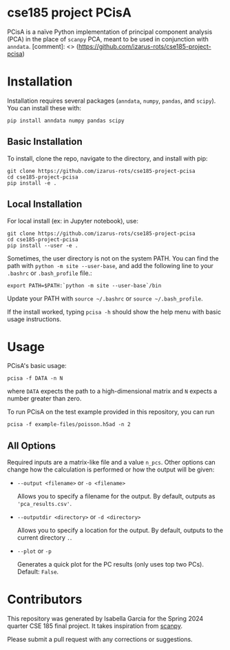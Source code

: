 # cse185 project PCisA

PCisA is a naïve Python implementation of principal component analysis (PCA) in the place of `scanpy` PCA, meant to be used in conjunction with `anndata`.
[comment]: <> (https://github.com/izarus-rots/cse185-project-pcisa)

# Installation

Installation requires several packages (`anndata`, `numpy`, `pandas`, and `scipy`). You can install these with:

```
pip install anndata numpy pandas scipy
```

## Basic Installation
To install, clone the repo, navigate to the directory, and install with pip:

```
git clone https://github.com/izarus-rots/cse185-project-pcisa
cd cse185-project-pcisa
pip install -e .
```

## Local Installation
For local install (ex: in Jupyter notebook), use:
```
git clone https://github.com/izarus-rots/cse185-project-pcisa
cd cse185-project-pcisa
pip install --user -e .
```

Sometimes, the user directory is not on the system PATH. You can find the path with `python -m site --user-base`, and add the following line to your `.bashrc` or `.bash_profile` file.: 

```
export PATH=$PATH:`python -m site --user-base`/bin
``` 

Update your PATH with `source ~/.bashrc` or `source ~/.bash_profile`.

If the install worked, typing `pcisa -h` should show the help menu with basic usage instructions.

# Usage

PCisA's basic usage:

```
pcisa -f DATA -n N
```

where `DATA` expects the path to a high-dimensional matrix and `N` expects a number greater than zero.

To run PCisA on the test example provided in this repository, you can run

```
pcisa -f example-files/poisson.h5ad -n 2
```

## All Options

Required inputs are a matrix-like file and a value `n_pcs`. Other options can change how the calculation is performed or how the output will be given:
- `--output <filename>` or `-o <filename>`

    Allows you to specify a filename for the output. By default, outputs as `'pca_results.csv'`.

- `--outputdir <directory>` or `-d <directory>`

    Allows you to specify a location for the output. By default, outputs to the current directory `.`.
- `--plot` or `-p`

    Generates a quick plot for the PC results (only uses top two PCs). Default: `False`.

# Contributors

This repository was generated by Isabella Garcia for the Spring 2024 quarter CSE 185 final project. It takes inspiration from [scanpy](https://scanpy.readthedocs.io/en/stable/).

Please submit a pull request with any corrections or suggestions.
